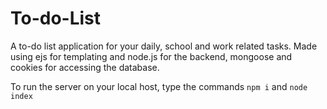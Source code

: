 # To-do-List
A to-do list application for your daily, school and work related tasks. Made using ejs for templating and node.js for the backend, mongoose and cookies for accessing the database.

To run the server on your local host, type the commands `npm i` and `node index`
